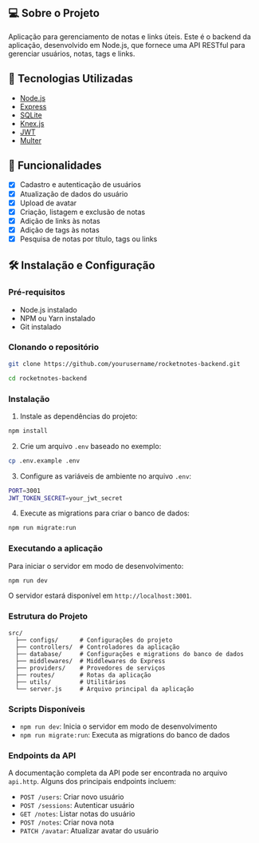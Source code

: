 ## 💻 Sobre o Projeto

Aplicação para gerenciamento de notas e links úteis. Este é o backend da aplicação, desenvolvido em Node.js, que fornece uma API RESTful para gerenciar usuários, notas, tags e links.

## 🚀 Tecnologias Utilizadas

- [Node.js](https://nodejs.org/)
- [Express](https://expressjs.com/pt-br/)
- [SQLite](https://www.sqlite.org/)
- [Knex.js](http://knexjs.org/)
- [JWT](https://jwt.io/)
- [Multer](https://github.com/expressjs/multer)

## 🔧 Funcionalidades

- [x] Cadastro e autenticação de usuários
- [x] Atualização de dados do usuário
- [x] Upload de avatar
- [x] Criação, listagem e exclusão de notas
- [x] Adição de links às notas
- [x] Adição de tags às notas
- [x] Pesquisa de notas por título, tags ou links

## 🛠 Instalação e Configuração

### Pré-requisitos

- Node.js instalado
- NPM ou Yarn instalado
- Git instalado

### Clonando o repositório

```bash
git clone https://github.com/yourusername/rocketnotes-backend.git

cd rocketnotes-backend
```

### Instalação

1. Instale as dependências do projeto:

```bash
npm install
```

2. Crie um arquivo `.env` baseado no exemplo:

```bash
cp .env.example .env
```

3. Configure as variáveis de ambiente no arquivo `.env`:

```bash
PORT=3001
JWT_TOKEN_SECRET=your_jwt_secret
```

4. Execute as migrations para criar o banco de dados:

```bash
npm run migrate:run
```

### Executando a aplicação

Para iniciar o servidor em modo de desenvolvimento:

```bash
npm run dev
```

O servidor estará disponível em `http://localhost:3001`.

### Estrutura do Projeto

```plaintext
src/
  ├── configs/      # Configurações do projeto
  ├── controllers/  # Controladores da aplicação
  ├── database/     # Configurações e migrations do banco de dados
  ├── middlewares/  # Middlewares do Express
  ├── providers/    # Provedores de serviços
  ├── routes/       # Rotas da aplicação
  ├── utils/        # Utilitários
  └── server.js     # Arquivo principal da aplicação
```

### Scripts Disponíveis

- `npm run dev`: Inicia o servidor em modo de desenvolvimento
- `npm run migrate:run`: Executa as migrations do banco de dados

### Endpoints da API

A documentação completa da API pode ser encontrada no arquivo `api.http`. Alguns dos principais endpoints incluem:

- `POST /users`: Criar novo usuário
- `POST /sessions`: Autenticar usuário
- `GET /notes`: Listar notas do usuário
- `POST /notes`: Criar nova nota
- `PATCH /avatar`: Atualizar avatar do usuário
